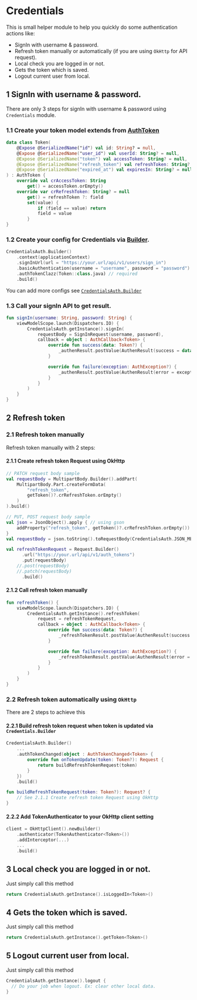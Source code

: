 # Credentials

This is small helper module to help you quickly do some authentication actions like:

- SignIn with username & password.
- Refresh token manually or automatically (if you are using `OkHttp` for API request).
- Local check you are logged in or not.
- Gets the token which is saved.
- Logout current user from local.

## 1 SignIn with username & password.

There are only 3 steps for signIn with username & password using `Credentials` module.

### 1.1 Create your token model extends from [AuthToken](../credentials/src/main/java/com/sun/auth/credentials/repositories/model/AuthToken.kt)

```kt
data class Token(
    @Expose @SerializedName("id") val id: String? = null,
    @Expose @SerializedName("user_id") val userId: String? = null,
    @Expose @SerializedName("token") val accessToken: String? = null,
    @Expose @SerializedName("refresh_token") val refreshToken: String? = null,
    @Expose @SerializedName("expired_at") val expiresIn: String? = null
) : AuthToken {
    override val crAccessToken: String
        get() = accessToken.orEmpty()
    override var crRefreshToken: String? = null
        get() = refreshToken ?: field
        set(value) {
            if (field == value) return
            field = value
        }
}
```

### 1.2 Create your config for Credentials via [Builder](../credentials/src/main/java/com/sun/auth/credentials/CredentialsAuth.kt).

```kt
CredentialsAuth.Builder()
    .context(applicationContext)
    .signInUrl(url = "https://your.url/api/v1/users/sign_in")
    .basicAuthentication(username = "username", password = "password") // if needed
    .authTokenClazz(Token::class.java) // required
    .build()
```

You can add more configs
see [`CredentialsAuth.Builder`](../credentials/src/main/java/com/sun/auth/credentials/CredentialsAuth.kt)

### 1.3 Call your signIn API to get result.

```kt
fun signIn(username: String, password: String) {
    viewModelScope.launch(Dispatchers.IO) {
        CredentialsAuth.getInstance().signIn(
            requestBody = SignInRequest(username, password),
            callback = object : AuthCallback<Token> {
                override fun success(data: Token?) {
                    _authenResult.postValue(AuthenResult(success = data))
                }

                override fun failure(exception: AuthException?) {
                    _authenResult.postValue(AuthenResult(error = exception))
                }
            }
        )
    }
}
```

## 2 Refresh token

### 2.1 Refresh token manually

Refresh token manually with 2 steps:

#### 2.1.1 Create refresh token Request using OkHttp

```kt
// PATCH request body sample
val requestBody = MultipartBody.Builder().addPart(
    MultipartBody.Part.createFormData(
        "refresh_token",
        getToken()?.crRefreshToken.orEmpty()
    )
).build()

// PUT, POST request body sample
val json = JsonObject().apply { // using gson
    addProperty("refresh_token", getToken()?.crRefreshToken.orEmpty())
}
val requestBody = json.toString().toRequestBody(CredentialsAuth.JSON_MEDIA_TYPE)

val refreshTokenRequest = Request.Builder()
      .url("https://your.url/api/v1/auth_tokens")
      .put(requestBody)
    //.post(requestBody) 
    //.patch(requestBody)
      .build()
```

#### 2.1.2 Call refresh token manually

```kt
fun refreshToken() {
    viewModelScope.launch(Dispatchers.IO) {
        CredentialsAuth.getInstance().refreshToken(
            request = refreshTokenRequest,
            callback = object : AuthCallback<Token> {
                override fun success(data: Token?) {
                    _refreshTokenResult.postValue(AuthenResult(success = data))
                }

                override fun failure(exception: AuthException?) {
                    _refreshTokenResult.postValue(AuthenResult(error = exception))
                }
            }
        )
    }
}
```

### 2.2 Refresh token automatically using `OkHttp`

There are 2 steps to achieve this

#### 2.2.1 Build refresh token request when token is updated via `Credentials.Builder`

```kt
CredentialsAuth.Builder()
    ...
    .authTokenChanged(object : AuthTokenChanged<Token> {
        override fun onTokenUpdate(token: Token?): Request {
            return buildRefreshTokenRequest(token)
        }
    })
    .build()

fun buildRefreshTokenRequest(token: Token?): Request? {
    // See 2.1.1 Create refresh token Request using OkHttp
}
```

#### 2.2.2 Add TokenAuthenticator to your OkHttp client setting

```kt
client = OkHttpClient().newBuilder()
    .authenticator(TokenAuthenticator<Token>())
    .addInterceptor(...)
    ...
    .build()
```

## 3 Local check you are logged in or not.

Just simply call this method

```kt
return CredentialsAuth.getInstance().isLoggedIn<Token>()
```

## 4 Gets the token which is saved.

Just simply call this method

```kt
return CredentialsAuth.getInstance().getToken<Token>()
```

## 5 Logout current user from local.

Just simply call this method

```kt
CredentialsAuth.getInstance().logout {
  // Do your job when logout. Ex: clear other local data.
}
```
